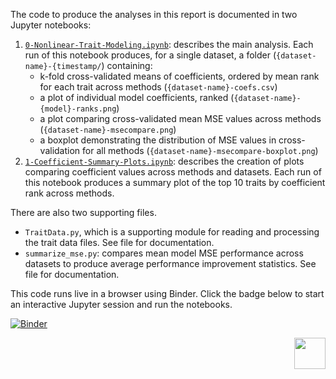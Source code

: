 The code to produce the analyses in this report is documented in two Jupyter notebooks:

1. [`0-Nonlinear-Trait-Modeling.ipynb`](./0-Nonlinear-Trait-Modeling.ipynb): describes the main analysis. Each run of this notebook produces, for a single dataset, a folder (`{dataset-name}-{timestamp/`) containing:
   * k-fold cross-validated means of coefficients, ordered by mean rank for each trait across methods (`{dataset-name}-coefs.csv`)
   * a plot of individual model coefficients, ranked (`{dataset-name}-{model}-ranks.png`)
   * a plot comparing cross-validated mean MSE values across methods (`{dataset-name}-msecompare.png`)
   * a boxplot demonstrating the distribution of MSE values in cross-validation for all methods (`{dataset-name}-msecompare-boxplot.png`)
1. [`1-Coefficient-Summary-Plots.ipynb`](./1-Coefficient-Summary-Plots.ipynb): describes the creation of plots comparing coefficient values across methods and datasets. Each run of this notebook produces a summary plot of the top 10 traits by coefficient rank across methods.

There are also two supporting files.

* `TraitData.py`, which is a supporting module for reading and processing the trait data files. See file for documentation.
* `summarize_mse.py`: compares mean model MSE performance across datasets to produce average performance improvement statistics. See file for documentation.

This code runs live in a browser using Binder. Click the badge below to start an interactive Jupyter session and run the notebooks.

[![Binder](https://mybinder.org/badge_logo.svg)](https://mybinder.org/v2/gh/HuckleyLab/cc_traits/master)

<img align="right" src="https://s3-us-west-2.amazonaws.com/uw-s3-cdn/wp-content/uploads/sites/98/2014/09/07214238/W-Logo_Purple_RGB.png" height=50>
